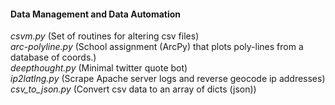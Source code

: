 #### Data Management and Data Automation </h4></th>

*csvm.py* (Set of routines for altering csv files)  
*arc-polyline.py* (School assignment (ArcPy) that plots poly-lines from a database of coords.)  
*deepthought.py*  (Minimal twitter quote bot)  
*ip2latlng.py*    (Scrape Apache server logs and reverse geocode ip addresses)  
*csv_to_json.py*  (Convert csv data to an array of dicts (json))






